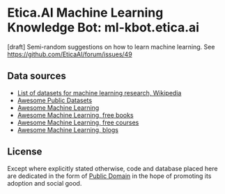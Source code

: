 # Etica.AI Machine Learning Knowledge Bot: ml-kbot.etica.ai
[draft] Semi-random suggestions on how to learn machine learning. See https://github.com/EticaAI/forum/issues/49

## Data sources

- [List of datasets for machine learning research, Wikipedia](https://en.wikipedia.org/wiki/List_of_datasets_for_machine_learning_research)
- [Awesome Public Datasets](https://github.com/caesar0301/awesome-public-datasets)
- [Awesome Machine Learning](https://github.com/josephmisiti/awesome-machine-learning)
- [Awesome Machine Learning, free books](https://github.com/josephmisiti/awesome-machine-learning/blob/master/books.md)
- [Awesome Machine Learning, free courses](https://github.com/josephmisiti/awesome-machine-learning/blob/master/courses.md)
- [Awesome Machine Learning, blogs](https://github.com/josephmisiti/awesome-machine-learning/blob/master/blogs.md)

## License

Except where explicitly stated otherwise, code and database placed here are
dedicated in the form of [Public Domain](UNLICENSE) in the hope of promoting
its adoption and social good.

